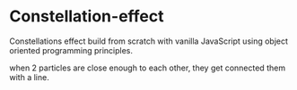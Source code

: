 # Constellation-effect
Constellations effect build from scratch with vanilla JavaScript using object oriented programming principles. 

when 2 particles are close enough to each other, they get connected them with a line. 
